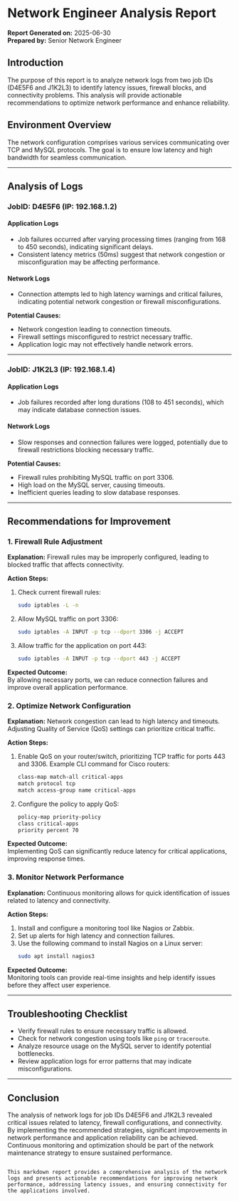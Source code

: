 # Network Engineer Analysis Report

**Report Generated on:** 2025-06-30  
**Prepared by:** Senior Network Engineer  

## Introduction
The purpose of this report is to analyze network logs from two job IDs (D4E5F6 and J1K2L3) to identify latency issues, firewall blocks, and connectivity problems. This analysis will provide actionable recommendations to optimize network performance and enhance reliability.

## Environment Overview
The network configuration comprises various services communicating over TCP and MySQL protocols. The goal is to ensure low latency and high bandwidth for seamless communication. 

---

## Analysis of Logs

### JobID: D4E5F6 (IP: 192.168.1.2)
#### Application Logs
- Job failures occurred after varying processing times (ranging from 168 to 450 seconds), indicating significant delays.
- Consistent latency metrics (50ms) suggest that network congestion or misconfiguration may be affecting performance.

#### Network Logs
- Connection attempts led to high latency warnings and critical failures, indicating potential network congestion or firewall misconfigurations.

**Potential Causes:**
- Network congestion leading to connection timeouts.
- Firewall settings misconfigured to restrict necessary traffic.
- Application logic may not effectively handle network errors.

---

### JobID: J1K2L3 (IP: 192.168.1.4)
#### Application Logs
- Job failures recorded after long durations (108 to 451 seconds), which may indicate database connection issues.

#### Network Logs
- Slow responses and connection failures were logged, potentially due to firewall restrictions blocking necessary traffic.

**Potential Causes:**
- Firewall rules prohibiting MySQL traffic on port 3306.
- High load on the MySQL server, causing timeouts.
- Inefficient queries leading to slow database responses.

---

## Recommendations for Improvement

### 1. Firewall Rule Adjustment
**Explanation:** Firewall rules may be improperly configured, leading to blocked traffic that affects connectivity. 

**Action Steps:**
1. Check current firewall rules:
   ```bash
   sudo iptables -L -n
   ```
2. Allow MySQL traffic on port 3306:
   ```bash
   sudo iptables -A INPUT -p tcp --dport 3306 -j ACCEPT
   ```
3. Allow traffic for the application on port 443:
   ```bash
   sudo iptables -A INPUT -p tcp --dport 443 -j ACCEPT
   ```

**Expected Outcome:**  
By allowing necessary ports, we can reduce connection failures and improve overall application performance.

### 2. Optimize Network Configuration
**Explanation:** Network congestion can lead to high latency and timeouts. Adjusting Quality of Service (QoS) settings can prioritize critical traffic.

**Action Steps:**
1. Enable QoS on your router/switch, prioritizing TCP traffic for ports 443 and 3306.
   Example CLI command for Cisco routers:
   ```bash
   class-map match-all critical-apps
   match protocol tcp
   match access-group name critical-apps
   ```
2. Configure the policy to apply QoS:
   ```bash
   policy-map priority-policy
   class critical-apps
   priority percent 70
   ```

**Expected Outcome:**  
Implementing QoS can significantly reduce latency for critical applications, improving response times.

### 3. Monitor Network Performance
**Explanation:** Continuous monitoring allows for quick identification of issues related to latency and connectivity.

**Action Steps:**
1. Install and configure a monitoring tool like Nagios or Zabbix.
2. Set up alerts for high latency and connection failures.
3. Use the following command to install Nagios on a Linux server:
   ```bash
   sudo apt install nagios3
   ```

**Expected Outcome:**  
Monitoring tools can provide real-time insights and help identify issues before they affect user experience.

---

## Troubleshooting Checklist
- Verify firewall rules to ensure necessary traffic is allowed.
- Check for network congestion using tools like `ping` or `traceroute`.
- Analyze resource usage on the MySQL server to identify potential bottlenecks.
- Review application logs for error patterns that may indicate misconfigurations.

---

## Conclusion
The analysis of network logs for job IDs D4E5F6 and J1K2L3 revealed critical issues related to latency, firewall configurations, and connectivity. By implementing the recommended strategies, significant improvements in network performance and application reliability can be achieved. Continuous monitoring and optimization should be part of the network maintenance strategy to ensure sustained performance.
```

This markdown report provides a comprehensive analysis of the network logs and presents actionable recommendations for improving network performance, addressing latency issues, and ensuring connectivity for the applications involved.